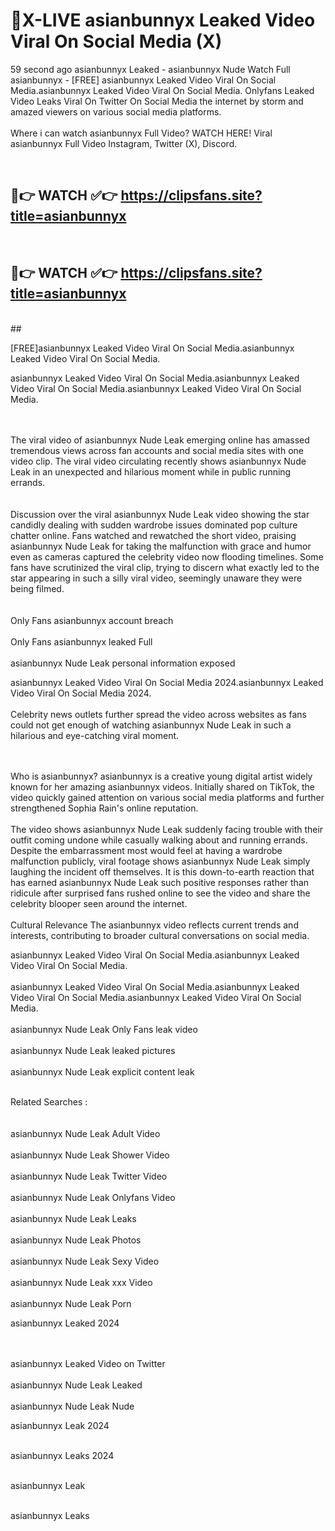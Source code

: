 # 🔴X-LIVE asianbunnyx Leaked Video Viral On Social Media (X)<br>


59 second ago asianbunnyx Leaked  - asianbunnyx Nude  Watch Full asianbunnyx - [FREE] asianbunnyx Leaked Video Viral On Social Media.asianbunnyx Leaked Video Viral On Social Media.   Onlyfans Leaked Video Leaks Viral On Twitter On Social Media the internet by storm and amazed viewers on various social media platforms. <br><br>
Where i can watch asianbunnyx Full Video? WATCH HERE! Viral asianbunnyx Full Video Instagram, Twitter (X), Discord. <br>


 <br>

##  🔴👉 WATCH ✅👉  <a href="https://clipsfans.site?title=asianbunnyx&ref=git">https://clipsfans.site?title=asianbunnyx</a> <br>
  <br>

##  🔴👉 WATCH ✅👉  <a href="https://clipsfans.site?title=asianbunnyx&ref=git">https://clipsfans.site?title=asianbunnyx</a> <br>
  <br>
  ##



[FREE]asianbunnyx Leaked Video Viral On Social Media.asianbunnyx Leaked Video Viral On Social Media. <br>

asianbunnyx Leaked Video Viral On Social Media.asianbunnyx Leaked Video Viral On Social Media.asianbunnyx Leaked Video Viral On Social Media. <br>


  <br>

  <br>
The viral video of asianbunnyx Nude Leak emerging online has amassed tremendous views across fan accounts and social media sites with one video clip. The viral video circulating recently shows asianbunnyx Nude Leak in an unexpected and hilarious moment while in public running errands.<br>
<br>


<br>
Discussion over the viral asianbunnyx Nude Leak video showing the star candidly dealing with sudden wardrobe issues dominated pop culture chatter online. Fans watched and rewatched the short video, praising asianbunnyx Nude Leak for taking the malfunction with grace and humor even as cameras captured the celebrity video now flooding timelines. Some fans have scrutinized the viral clip, trying to discern what exactly led to the star appearing in such a silly viral video, seemingly unaware they were being filmed.<br>
<br>
<br> 
Only Fans asianbunnyx account breach<br>
<br>
Only Fans asianbunnyx leaked Full <br>
<br>
asianbunnyx Nude Leak personal information exposed<br>

asianbunnyx Leaked Video Viral On Social Media 2024.asianbunnyx Leaked Video Viral On Social Media 2024. <br>
<br>
Celebrity news outlets further spread the video across websites as fans could not get enough of watching asianbunnyx Nude Leak in such a hilarious and eye-catching viral moment.<br>
<br>

<br>
Who is asianbunnyx? asianbunnyx is a creative young digital artist widely known for her amazing asianbunnyx videos. Initially shared on TikTok, the video quickly gained attention on various social media platforms and further strengthened Sophia Rain's online reputation.<br>
<br>
The video shows asianbunnyx Nude Leak suddenly facing trouble with their outfit coming undone while casually walking about and running errands. Despite the embarrassment most would feel at having a wardrobe malfunction publicly, viral footage shows asianbunnyx Nude Leak simply laughing the incident off themselves. It is this down-to-earth reaction that has earned asianbunnyx Nude Leak such positive responses rather than ridicule after surprised fans rushed online to see the video and share the celebrity blooper seen around the internet.<br>
<br>
Cultural Relevance The asianbunnyx video reflects current trends and interests, contributing to broader cultural conversations on social media.<br>

asianbunnyx Leaked Video Viral On Social Media.asianbunnyx Leaked Video Viral On Social Media.<br>
<br>
asianbunnyx Leaked Video Viral On Social Media.asianbunnyx Leaked Video Viral On Social Media.asianbunnyx Leaked Video Viral On Social Media.<br>
<br>
asianbunnyx Nude Leak Only Fans leak video<br>
<br>
asianbunnyx Nude Leak leaked pictures<br>
<br>
asianbunnyx Nude Leak explicit content leak<br>


<br>
Related Searches :<br>
<br>

<br>
asianbunnyx Nude Leak Adult Video<br>
<br>
asianbunnyx Nude Leak Shower Video<br>
<br>
asianbunnyx Nude Leak Twitter Video<br>
<br>
asianbunnyx Nude Leak Onlyfans Video<br>
<br>
asianbunnyx Nude Leak Leaks<br>
<br>
asianbunnyx Nude Leak Photos<br>

<br>
asianbunnyx Nude Leak Sexy Video<br>
<br>
asianbunnyx Nude Leak xxx Video<br>
<br>
asianbunnyx Nude Leak Porn<br>

asianbunnyx  Leaked 2024 <br> <br>
<br>

asianbunnyx Leaked Video on Twitter <br>
<br>
asianbunnyx Nude Leak Leaked<br>
<br>
asianbunnyx Nude Leak Nude<br>


asianbunnyx  Leak 2024 <br> <br>



asianbunnyx  Leaks 2024 <br> <br>



 
asianbunnyx  Leak<br> <br>



asianbunnyx  Leaks<br> <br>





</p>




 



</p>










